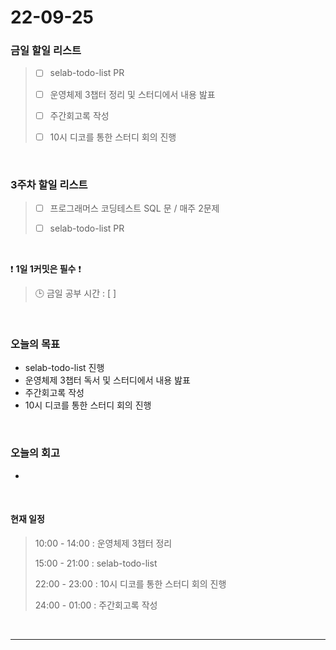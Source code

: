 # 22-09-25

### 금일 할일 리스트
> - [ ]  selab-todo-list PR
>
> - [ ]  운영체제 3챕터 정리 및 스터디에서 내용 밢표
>
> - [ ]  주간회고록 작성
>
> - [ ]  10시 디코를 통한 스터디 회의 진행

<br/>

### 3주차 할일 리스트  

> - [ ]  프로그래머스 코딩테스트 SQL 문 / 매주 2문제  
>
> - [ ]  selab-todo-list PR

<br/>

❗ **1일 1커밋은 필수** ❗
> 🕒 금일 공부 시간 :  [  ]    
  
<br/>

### 오늘의 목표
- selab-todo-list 진행
- 운영체제 3챕터 독서 및 스터디에서 내용 밢표
- 주간회고록 작성
- 10시 디코를 통한 스터디 회의 진행

<br>

### 오늘의 회고
- 

<br>

#### 현재 일정  
> 10:00 - 14:00 : 운영체제 3챕터 정리
>
> 15:00 - 21:00 : selab-todo-list
>
> 22:00 - 23:00 : 10시 디코를 통한 스터디 회의 진행
>
> 24:00 - 01:00 : 주간회고록 작성

<br/>

------------  